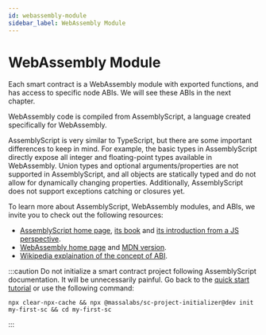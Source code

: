 ```yaml
---
id: webassembly-module
sidebar_label: WebAssembly Module
---
```


# WebAssembly Module

Each smart contract is a WebAssembly module with exported functions, and has access to specific node ABIs. We will see these ABIs in the next chapter.

WebAssembly code is compiled from AssemblyScript, a language created specifically for WebAssembly.

AssemblyScript is very similar to TypeScript, but there are some important differences to keep in mind.
For example, the basic types in AssemblyScript directly expose all integer and floating-point types available in WebAssembly.
Union types and optional arguments/properties are not supported in AssemblyScript, and all objects are statically typed and do not allow for dynamically changing properties.
Additionally, AssemblyScript does not support exceptions catching or closures yet.

To learn more about AssemblyScript, WebAssembly modules, and ABIs, we invite you to check out the following resources:

- [AssemblyScript home page](https://assemblyscript.org/), [its book](https://www.assemblyscript.org/introduction.html) and [its introduction from a JS perspective](https://www.assemblyscript.org/introduction.html#from-a-javascript-perspective).
- [WebAssembly home page](https://webassembly.org/) and [MDN version](https://developer.mozilla.org/en-US/docs/WebAssembly).
- [Wikipedia explaination of the concept of ABI](https://en.wikipedia.org/wiki/Application_binary_interface).

:::caution
Do not initialize a smart contract project following AssemblyScript documentation. It will be unnecessarily painful. Go back to the [quick start tutorial](todo) or use the following command:
```shell
npx clear-npx-cache && npx @massalabs/sc-project-initializer@dev init my-first-sc && cd my-first-sc
```
:::
